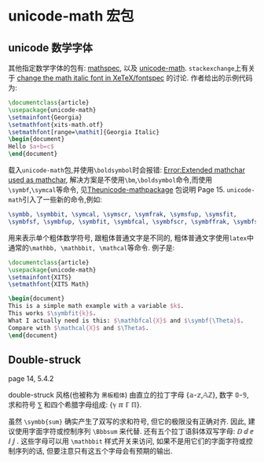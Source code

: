 # unicode-math 宏包

[unicode-math]: https://ctan.org/pkg/unicode-math

## unicode 数学字体

[mathspec]: https://ctan.org/pkg/mathspec
[change the math italic font in XeTeX/fontspec]: https://tex.stackexchange.com/questions/11058/how-do-i-change-the-math-italic-font-in-xetex-fontspec
[Error:Extended mathchar used as mathchar]: https://tex.stackexchange.com/questions/431013/error-extended-mathchar-used-as-mathchar-when-using-bm
[Theunicode-mathpackage]: https://mirrors.bfsu.edu.cn/CTAN/macros/unicodetex/latex/unicode-math/unicode-math.pdf

其他指定数学字体的包有: [mathspec][], 以及 [unicode-math][].
`stackexchange`上有关于 [change the math italic font in XeTeX/fontspec][] 的讨论. 作者给出的示例代码为:

```latex
\documentclass{article}
\usepackage{unicode-math}
\setmainfont{Georgia}
\setmathfont{xits-math.otf}
\setmathfont[range=\mathit]{Georgia Italic}
\begin{document}
Hello $a+b=c$
\end{document}
```

载入`unicode-math`包,并使用`\boldsymbol`时会报错: [Error:Extended mathchar used as mathchar][],
解决方案是不使用`\bm`,`\boldsymbol`命令,而使用`\symbf`,`\symcal`等命令,
见[Theunicode-mathpackage][] 包说明 Page 15.
`unicode-math`引入了一些新的命令,例如:

```latex
\symbb, \symbbit, \symcal, \symscr, \symfrak, \symsfup, \symsfit,
\symbfsf, \symbfup, \symbfit, \symbfcal, \symbfscr, \symbffrak, \symbfsfup, \symbfsfit
```

用来表示单个粗体数学符号, 跟粗体普通文字是不同的,
粗体普通文字使用`latex`中通常的`\mathbb, \mathbbit, \mathcal`等命令. 例子是:

```latex
\documentclass{article}
\usepackage{unicode-math}
\setmainfont{XITS}
\setmathfont{XITS Math}

\begin{document}
This is a simple math example with a variable $k$.
This works $\symbfit{k}$.
What I actually need is this: $\mathbfcal{X}$ and $\symbf{\Theta}$.
Compare with $\mathcal{X}$ and $\Theta$.
\end{document}
```

## Double-struck

page 14, 5.4.2

double-struck 风格(也被称为 `黑板粗体`) 由直立的拉丁字母 {𝕒-𝕫,𝔸ℤ}, 数字 𝟘-𝟡, 求和符号 ⅀ 和四个希腊字母组成: {ℽ ℼ ℾ ℿ}.

虽然 `\symbb{sum}` 确实产生了双写的求和符号, 但它的极限没有正确对齐. 
因此, 建议使用字面字符或控制序列 `\Bbbsum` 来代替.
还有五个拉丁语斜体双写字母: ⅅ ⅆ ⅇ ⅈ ⅉ . 
这些字母可以用 `\mathbbit` 样式开关来访问, 如果不是用它们的字面字符或控制序列的话, 但要注意只有这五个字母会有预期的输出.
